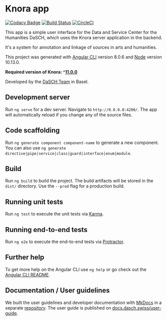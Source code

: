 # Knora app

[![Codacy Badge](https://api.codacy.com/project/badge/Grade/ddfe61cdc2a14c3b89e34d2f49cd64fa)](https://www.codacy.com/manual/dasch-swiss/Knora-app?utm_source=github.com&utm_medium=referral&utm_content=dasch-swiss/knora-app&utm_campaign=Badge_Grade)
[![Build Status](https://travis-ci.com/dasch-swiss/knora-app.svg?branch=master)](https://travis-ci.com/dasch-swiss/knora-app)
[![CircleCI](https://circleci.com/gh/dasch-swiss/knora-app.svg?style=svg)](https://circleci.com/gh/dasch-swiss/knora-app)

This app is a simple user interface for the Data and Service Center for the
Humanities DaSCH, which uses the Knora server application in the backend.

It's a system for annotation and linkage of sources in arts and humanities.

This project was generated with
[Angular CLI](https://github.com/angular/angular-cli) version 8.0.6 and [Node](https://nodejs.org/en/) version 10.13.0.

**Required version of Knora: ^[11.0.0](https://github.com/dhlab-basel/Knora/releases/tag/v11.0.0)**

Developed by the [DaSCH Team](https://dasch.swiss) in Basel.

## Development server

Run `ng serve` for a dev server. Navigate to `http://0.0.0.0:4200/`. The app
will automatically reload if you change any of the source files.

## Code scaffolding

Run `ng generate component component-name` to generate a new component. You can
also use `ng generate directive|pipe|service|class|guard|interface|enum|module`.

## Build

Run `ng build` to build the project. The build artifacts will be stored in the
`dist/` directory. Use the `--prod` flag for a production build.

## Running unit tests

Run `ng test` to execute the unit tests via [Karma](https://karma-runner.github.io).

## Running end-to-end tests

Run `ng e2e` to execute the end-to-end tests via [Protractor](http://www.protractortest.org/).

## Further help

To get more help on the Angular CLI use `ng help` or go check out the
[Angular CLI README](https://github.com/angular/angular-cli/blob/master/README.md).

## Documentation / User guidelines

We built the user guidelines and developer documentation with [MkDocs](https://www.mkdocs.org/) in a separate [repository](https://github.com/dasch-swiss/dsp-docs). The user guide is published on [docs.dasch.swiss/user-guide](https://docs.dasch.swiss/user-guide).

